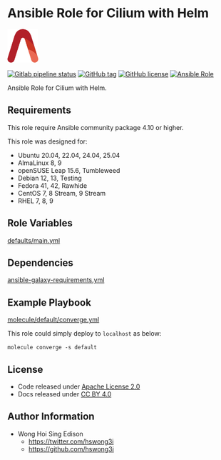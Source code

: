 # Ansible Role for Cilium with Helm

<a href="https://alvistack.com" title="AlviStack" target="_blank"><img src="/alvistack.svg" height="75" alt="AlviStack"></a>

[![Gitlab pipeline status](https://img.shields.io/gitlab/pipeline/alvistack/ansible-role-helm_cilium/master)](https://gitlab.com/alvistack/ansible-role-helm_cilium/-/pipelines)
[![GitHub tag](https://img.shields.io/github/tag/alvistack/ansible-role-helm_cilium.svg)](https://github.com/alvistack/ansible-role-helm_cilium/tags)
[![GitHub license](https://img.shields.io/github/license/alvistack/ansible-role-helm_cilium.svg)](https://github.com/alvistack/ansible-role-helm_cilium/blob/master/LICENSE)
[![Ansible Role](https://img.shields.io/badge/galaxy-alvistack.helm_cilium-blue.svg)](https://galaxy.ansible.com/alvistack/helm_cilium)

Ansible Role for Cilium with Helm.

## Requirements

This role require Ansible community package 4.10 or higher.

This role was designed for:

- Ubuntu 20.04, 22.04, 24.04, 25.04
- AlmaLinux 8, 9
- openSUSE Leap 15.6, Tumbleweed
- Debian 12, 13, Testing
- Fedora 41, 42, Rawhide
- CentOS 7, 8 Stream, 9 Stream
- RHEL 7, 8, 9

## Role Variables

[defaults/main.yml](defaults/main.yml)

## Dependencies

[ansible-galaxy-requirements.yml](ansible-galaxy-requirements.yml)

## Example Playbook

[molecule/default/converge.yml](molecule/default/converge.yml)

This role could simply deploy to `localhost` as below:

    molecule converge -s default

## License

- Code released under [Apache License 2.0](LICENSE)
- Docs released under [CC BY 4.0](http://creativecommons.org/licenses/by/4.0/)

## Author Information

- Wong Hoi Sing Edison
  - <https://twitter.com/hswong3i>
  - <https://github.com/hswong3i>
